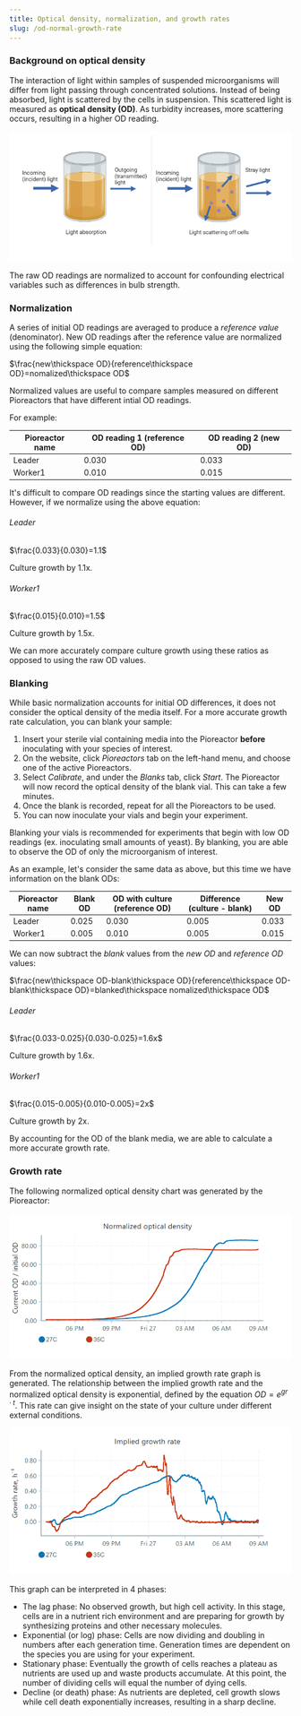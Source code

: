 ```yaml
---
title: Optical density, normalization, and growth rates
slug: /od-normal-growth-rate
---
```


### Background on optical density 

The interaction of light within samples of suspended microorganisms will differ from light passing through concentrated solutions. Instead of being absorbed, light is scattered by the cells in suspension. This scattered light is measured as **optical density (OD)**. As turbidity increases, more scattering occurs, resulting in a higher OD reading. 

![](/img/user-guide/absorption_vs_od.png)

The raw OD readings are normalized to account for confounding electrical variables such as differences in bulb strength. 

### Normalization

A series of initial OD readings are averaged to produce a _reference value_ (denominator). New OD readings after the reference value are normalized using the following simple equation: 

$\frac{new\thickspace OD}{reference\thickspace OD}=nomalized\thickspace OD$ 

Normalized values are useful to compare samples measured on different Pioreactors that have different intial OD readings. 

For example: 

| Pioreactor name | OD reading 1 (reference OD) | OD reading 2 (new OD)|
|--------------|------------| --------------|
| Leader	   | 0.030		| 0.033 |
| Worker1	   | 0.010		| 0.015 |

It's difficult to compare OD readings since the starting values are different. However, if we normalize using the above equation: 

###### Leader

$\frac{0.033}{0.030}=1.1$

Culture growth by 1.1x. 

###### Worker1

$\frac{0.015}{0.010}=1.5$

Culture growth by 1.5x. 

We can more accurately compare culture growth using these ratios as opposed to using the raw OD values. 

### Blanking

While basic normalization accounts for initial OD differences, it does not consider the optical density of the media itself. For a more accurate growth rate calculation, you can blank your sample:

1. Insert your sterile vial containing media into the Pioreactor **before** inoculating with your species of interest. 
2. On the website, click _Pioreactors_ tab on the left-hand menu, and choose one of the active Pioreactors. 
3. Select _Calibrate_, and under the _Blanks_ tab, click _Start_. The Pioreactor will now record the optical density of the blank vial. This can take a few minutes. 
4. Once the blank is recorded, repeat for all the Pioreactors to be used. 
5. You can now inoculate your vials and begin your experiment. 

Blanking your vials is recommended for experiments that begin with low OD readings (ex. inoculating small amounts of yeast). By blanking, you are able to observe the OD of only the microorganism of interest. 

As an example, let's consider the same data as above, but this time we have information on the blank ODs: 

| Pioreactor name | Blank OD | OD with culture (reference OD) | Difference (culture - blank) | New OD |
|-----------------|----------|--------------------------------|------------------------------| -------|
| Leader          |  0.025   | 0.030         		          | 0.005                        | 0.033  |
| Worker1         |  0.005   | 0.010	    			      | 0.005                        | 0.015  |

We can now subtract the _blank_ values from the _new OD_ and _reference OD_ values: 

$\frac{new\thickspace OD-blank\thickspace OD}{reference\thickspace OD-blank\thickspace OD}=blanked\thickspace nomalized\thickspace OD$ 

###### Leader

$\frac{0.033-0.025}{0.030-0.025}=1.6x$ 

Culture growth by 1.6x. 

###### Worker1

$\frac{0.015-0.005}{0.010-0.005}=2x$ 

Culture growth by 2x.

By accounting for the OD of the blank media, we are able to calculate a more accurate growth rate. 

### Growth rate

The following normalized optical density chart was generated by the Pioreactor:

![](/img/experiments/temp_normal_od.png)


From the normalized optical density, an implied growth rate graph is generated. The relationship between the implied growth rate and the normalized optical density is exponential, defined by the equation $OD=e^{gr\cdotp t}$. This rate can give insight on the state of your culture under different external conditions.

![](/img/experiments/temp_growth_rate.png)

This graph can be interpreted in 4 phases:
* The lag phase: No observed growth, but high cell activity. In this stage, cells are in a nutrient rich environment and are preparing for growth by synthesizing proteins and other necessary molecules. 
* Exponential (or log) phase: Cells are now dividing and doubling in numbers after each generation time. Generation times are dependent on the species you are using for your experiment. 
* Stationary phase: Eventually the growth of cells reaches a plateau as nutrients are used up and waste products accumulate. At this point, the number of dividing cells will equal the number of dying cells.
* Decline (or death) phase: As nutrients are depleted, cell growth slows while cell death exponentially increases, resulting in a sharp decline. 

